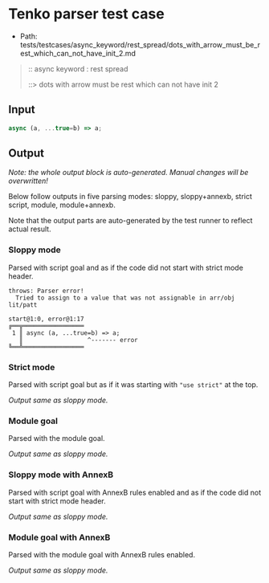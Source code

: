 # Tenko parser test case

- Path: tests/testcases/async_keyword/rest_spread/dots_with_arrow_must_be_rest_which_can_not_have_init_2.md

> :: async keyword : rest spread
>
> ::> dots with arrow must be rest which can not have init 2

## Input

`````js
async (a, ...true=b) => a;
`````

## Output

_Note: the whole output block is auto-generated. Manual changes will be overwritten!_

Below follow outputs in five parsing modes: sloppy, sloppy+annexb, strict script, module, module+annexb.

Note that the output parts are auto-generated by the test runner to reflect actual result.

### Sloppy mode

Parsed with script goal and as if the code did not start with strict mode header.

`````
throws: Parser error!
  Tried to assign to a value that was not assignable in arr/obj lit/patt

start@1:0, error@1:17
╔══╦═════════════════
 1 ║ async (a, ...true=b) => a;
   ║                  ^------- error
╚══╩═════════════════

`````

### Strict mode

Parsed with script goal but as if it was starting with `"use strict"` at the top.

_Output same as sloppy mode._

### Module goal

Parsed with the module goal.

_Output same as sloppy mode._

### Sloppy mode with AnnexB

Parsed with script goal with AnnexB rules enabled and as if the code did not start with strict mode header.

_Output same as sloppy mode._

### Module goal with AnnexB

Parsed with the module goal with AnnexB rules enabled.

_Output same as sloppy mode._
